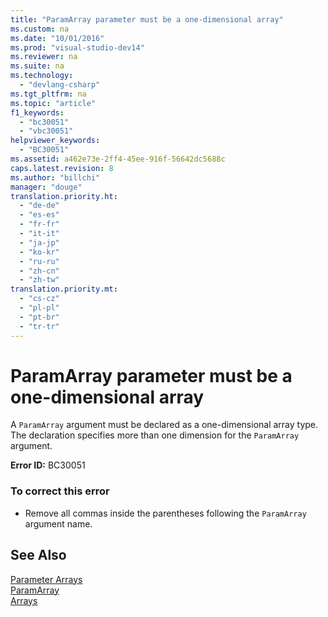 ```yaml
---
title: "ParamArray parameter must be a one-dimensional array"
ms.custom: na
ms.date: "10/01/2016"
ms.prod: "visual-studio-dev14"
ms.reviewer: na
ms.suite: na
ms.technology: 
  - "devlang-csharp"
ms.tgt_pltfrm: na
ms.topic: "article"
f1_keywords: 
  - "bc30051"
  - "vbc30051"
helpviewer_keywords: 
  - "BC30051"
ms.assetid: a462e73e-2ff4-45ee-916f-56642dc5688c
caps.latest.revision: 8
ms.author: "billchi"
manager: "douge"
translation.priority.ht: 
  - "de-de"
  - "es-es"
  - "fr-fr"
  - "it-it"
  - "ja-jp"
  - "ko-kr"
  - "ru-ru"
  - "zh-cn"
  - "zh-tw"
translation.priority.mt: 
  - "cs-cz"
  - "pl-pl"
  - "pt-br"
  - "tr-tr"
---
```

# ParamArray parameter must be a one-dimensional array
A `ParamArray` argument must be declared as a one-dimensional array type. The declaration specifies more than one dimension for the `ParamArray` argument.  
  
 **Error ID:** BC30051  
  
### To correct this error  
  
-   Remove all commas inside the parentheses following the `ParamArray` argument name.  
  
## See Also  
 [Parameter Arrays](../Topic/Parameter%20Arrays%20\(Visual%20Basic\).md)   
 [ParamArray](../Topic/ParamArray%20\(Visual%20Basic\).md)   
 [Arrays](../Topic/Arrays%20in%20Visual%20Basic.md)